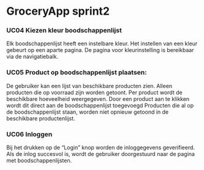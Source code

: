 # GroceryApp sprint2 

### UC04 Kiezen kleur boodschappenlijst  
Elk boodschappenlijst heeft een instelbare kleur.
Het instellen van een kleur gebeurt op een aparte pagina.
De pagina voor kleurinstelling is bereikbaar via de navigatiebalk.

### UC05 Product op boodschappenlijst plaatsen:   
De gebruiker kan een lijst van beschikbare producten zien.
Alleen producten die op voorraad zijn worden getoont.
Per product wordt de beschikbare hoeveelheid weergegeven.
Door een product aan te klikken wordt dit direct aan de boodschappenlijst toegevoegd
Producten die al op de boodschappenlijst staan, worden niet opnieuw getoond in de beschikbare productenlijst.

### UC06 Inloggen  
Bij het drukken op de “Login” knop worden de inloggegevens geverifieerd.
Als de inlog succesvol is, wordt de gebruiker doorgestuurd naar de pagina met boodschappenlijsten.
